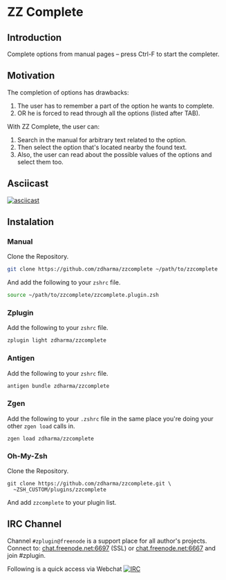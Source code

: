 # ZZ Complete

## Introduction

Complete options from manual pages – press Ctrl-F to start the completer.

## Motivation

The completion of options has drawbacks:

1. The user has to remember a part of the option he wants to complete.
2. OR he is forced to read through all the options (listed after TAB).

With ZZ Complete, the user can:

1. Search in the manual for arbitrary text related to the option.
2. Then select the option that's located nearby the found text.
3. Also, the user can read about the possible values of the options and select them too.

## Asciicast

[![asciicast](https://asciinema.org/a/293329.svg)](https://asciinema.org/a/293329)

## Instalation

### Manual

Clone the Repository.

```zsh
git clone https://github.com/zdharma/zzcomplete ~/path/to/zzcomplete
```

And add the following to your `zshrc` file.
```zsh
source ~/path/to/zzcomplete/zzcomplete.plugin.zsh
```

### Zplugin

Add the following to your `zshrc` file.

```zsh
zplugin light zdharma/zzcomplete
```

### Antigen

Add the following to your `zshrc` file.

```zsh
antigen bundle zdharma/zzcomplete
```

### Zgen

Add the following to your `.zshrc` file in the same place you're doing
your other `zgen load` calls in.

```
zgen load zdharma/zzcomplete
```

### Oh-My-Zsh

Clone the Repository.

```
git clone https://github.com/zdharma/zzcomplete.git \
  ~ZSH_CUSTOM/plugins/zzcomplete
```

And add `zzcomplete` to your plugin list.

## IRC Channel

Channel `#zplugin@freenode` is a support place for all author's projects. Connect to:
[chat.freenode.net:6697](ircs://chat.freenode.net:6697/%23zplugin) (SSL) or [chat.freenode.net:6667](irc://chat.freenode.net:6667/%23zplugin)
 and join #zplugin.

Following is a quick access via Webchat [![IRC](https://kiwiirc.com/buttons/chat.freenode.net/zplugin.png)](https://kiwiirc.com/client/chat.freenode.net:+6697/#zplugin)

